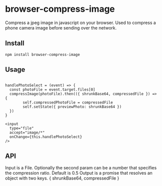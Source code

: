 # browser-compress-image
Compress a jpeg image in javascript on your browser. Used to compress a phone camera image before sending over the network.

## Install
```
npm install browser-compress-image
```

## Usage
```

handlePhotoSelect = (event) => {
  const photoFile = event.target.files[0]
  compressImage(photoFile).then(({ shrunkBase64, compressedFile }) => {
        self.compressedPhotoFile = compressedFile
        self.setState({ previewPhoto: shrunkBase64 })
  })
}

<input
  type="file"
  accept="image/*"
  onChange={this.handlePhotoSelect}
/>

```

## API
Input is a File. Optionally the second param can be a number that specifies the compression ratio. Default is 0.5
Output is a promise that resolves an object with two keys. { shrunkBase64, compressedFile }
